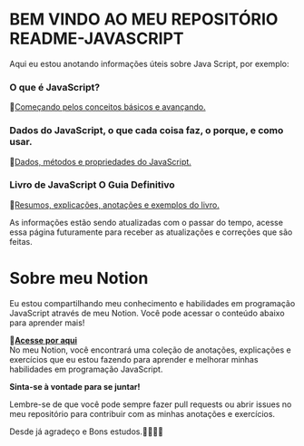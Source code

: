# BEM VINDO AO MEU REPOSITÓRIO README-JAVASCRIPT

Aqui eu estou anotando informações úteis sobre Java Script, por exemplo:


### O que é JavaScript? 

🔗[Começando pelos conceitos básicos e avançando.](https://github.com/jefersonbraine/README-JavaScript/blob/master/INFO/Explica%C3%A7%C3%A3o.md)


### Dados do JavaScript, o que cada coisa faz, o porque, e como usar.

🔗[Dados, métodos e propriedades do JavaScript.](https://github.com/jefersonbraine/README-JavaScript/tree/master/JS%20Data)


### Livro de JavaScript O Guia Definitivo

🔗[Resumos, explicações, anotações e exemplos do livro.](https://github.com/jefersonbraine/README-JavaScript/tree/master/JS%20O%20Guia%20Definitivo)


As informações estão sendo atualizadas com o passar do tempo, acesse essa página futuramente para receber as atualizações e correções que são feitas.


# Sobre meu Notion
Eu estou compartilhando meu conhecimento e habilidades em programação JavaScript através de meu Notion. Você pode acessar o conteúdo abaixo para aprender mais!

🔗[**Acesse por aqui**](https://jefersonbraine.notion.site/Java-Script-4c7d2a82580b4952ab9f79fea7f1c3df) <br/>
No meu Notion, você encontrará uma coleção de anotações, explicações e exercícios que eu estou fazendo para aprender e melhorar minhas habilidades em programação JavaScript.

**Sinta-se à vontade para se juntar!**

Lembre-se de que você pode sempre fazer pull requests ou abrir issues no meu repositório para contribuir com as minhas anotações e exercícios.

Desde já agradeço e Bons estudos.👍🏻👍🏻

